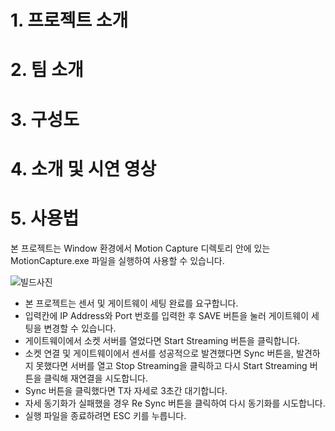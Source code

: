 # 1. 프로젝트 소개

# 2. 팀 소개

# 3. 구성도

# 4. 소개 및 시연 영상

# 5. 사용법
본 프로젝트는 Window 환경에서 Motion Capture 디렉토리 안에 있는 MotionCapture.exe 파일을 실행하여 사용할 수 있습니다.

![빌드사진](https://user-images.githubusercontent.com/48706944/195005486-e98a49db-181e-4472-b95d-8328cca30ee1.png)

* 본 프로젝트는 센서 및 게이트웨이 세팅 완료를 요구합니다.
* 입력칸에 IP Address와 Port 번호를 입력한 후 SAVE 버튼을 눌러 게이트웨이 세팅을 변경할 수 있습니다.
* 게이트웨이에서 소켓 서버를 열었다면 Start Streaming 버튼을 클릭합니다.
* 소켓 연결 및 게이트웨이에서 센서를 성공적으로 발견했다면 Sync 버튼을, 발견하지 못했다면 서버를 열고 Stop Streaming을 클릭하고 다시 Start Streaming 버튼을 클릭해 재연결을 시도합니다.
* Sync 버튼을 클릭했다면 T자 자세로 3초간 대기합니다.
* 자세 동기화가 실패했을 경우 Re Sync 버튼을 클릭하여 다시 동기화를 시도합니다.
* 실행 파일을 종료하려면 ESC 키를 누릅니다.
